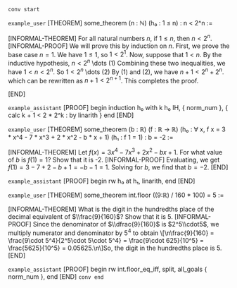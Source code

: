 `conv start`

`example_user`
[THEOREM] some_theorem
  (n : ℕ)
  (h₀ : 1 ≤ n) :
  n < 2^n :=

[INFORMAL-THEOREM]
For all natural numbers $n$, if $1 \le n$, then $n < 2^n$.
[INFORMAL-PROOF]
We will prove this by induction on $n$.
First, we prove the base case $n = 1$.
We have $1 \le 1$, so $1 < 2^1$.
Now, suppose that $1 < n$.
By the inductive hypothesis, $n < 2^n$ \dots (1)
Combining these two inequalities, we have $1 < n < 2^n$.
So $1 < 2^n$ \dots (2)
By (1) and (2), we have $n + 1 < 2^n + 2^n$.
which can be rewritten as $n + 1 < 2^{n + 1}$.
This completes the proof.

[END]

`example_assistant`
[PROOF]
begin
  induction h₀ with k h₀ IH,
  { norm_num },
  {
    calc k + 1 < 2 * 2^k : by linarith
  }
end
[END]

`example_user`
[THEOREM] some_theorem
  (b : ℝ)
  (f : ℝ → ℝ)
  (h₀ : ∀ x, f x = 3 * x^4 - 7 * x^3 + 2 * x^2 - b * x + 1)
  (h₁ : f 1 = 1) :
  b = -2 :=

[INFORMAL-THEOREM]
Let $f(x)=3x^4-7x^3+2x^2-bx+1$. For what value of $b$ is $f(1)=1$? Show that it is -2.
[INFORMAL-PROOF]
Evaluating, we get $f(1) = 3-7+2-b+1 = -b-1 = 1.$ Solving for $b,$ we find that $b = -2.$
[END]

`example_assistant`
[PROOF]
begin
  rw h₀ at h₁,
  linarith,
end
[END]

`example_user`
[THEOREM] some_theorem
  int.floor ((9:ℝ) / 160 * 100) = 5 :=

[INFORMAL-THEOREM]
What is the digit in the hundredths place of the decimal equivalent of $\\frac{9}{160}$? Show that it is 5.
[INFORMAL-PROOF]
Since the denominator of $\\dfrac{9}{160}$ is $2^5\\cdot5$, we multiply numerator and denominator by $5^4$ to obtain  \\[\n\\frac{9}{160} = \\frac{9\\cdot 5^4}{2^5\\cdot 5\\cdot 5^4} = \\frac{9\\cdot 625}{10^5} = \\frac{5625}{10^5} = 0.05625.\n\\]So, the digit in the hundredths place is $5$.
[END]

`example_assistant`
[PROOF]
begin
  rw int.floor_eq_iff,
  split,
  all_goals { norm_num },
end
[END]
`conv end`